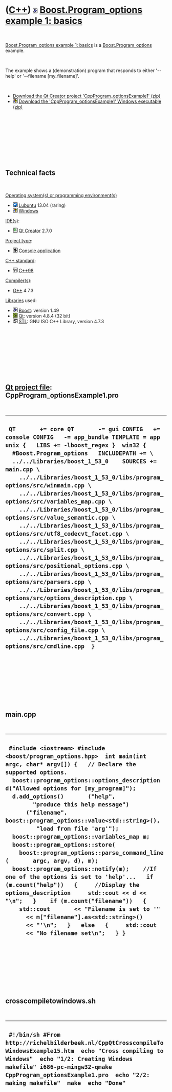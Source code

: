 
 

 

 

 

 

([C++](Cpp.md)) ![Boost](PicBoost.png) [Boost.Program\_options example 1: basics](CppProgram_optionsExample1.md)
==================================================================================================================

 

[Boost.Program\_options example 1:
basics](CppProgram_optionsExample1.md) is a
[Boost.Program\_options](CppProgram_options.md) example.

 

The example shows a (demonstration) program that responds to either
'--help' or '--filename \[my\_filename\]'.

 

-   [Download the Qt Creator project
    'CppProgram\_optionsExample1' (zip)](CppProgram_optionsExample1.zip)
-   ![Windows](PicWindows.png) [Download the
    'CppProgram\_optionsExample1' Windows
    executable (zip)](CppProgram_optionsExample1Exe.zip)

 

 

 

 

 

Technical facts
---------------

 

[Operating system(s) or programming environment(s)](CppOs.md)

-   ![Lubuntu](PicLubuntu.png) [Lubuntu](CppLubuntu.md) 13.04 (raring)
-   ![Windows](PicWindows.png) [Windows](CppWindows.md)

[IDE(s)](CppIde.md):

-   ![Qt Creator](PicQtCreator.png) [Qt Creator](CppQtCreator.md) 2.7.0

[Project type](CppQtProjectType.md):

-   ![console](PicConsole.png) [Console
    application](CppConsoleApplication.md)

[C++ standard](CppStandard.md):

-   ![C++98](PicCpp98.png) [C++98](Cpp98.md)

[Compiler(s)](CppCompiler.md):

-   [G++](CppGpp.md) 4.7.3

[Libraries](CppLibrary.md) used:

-   ![Boost](PicBoost.png) [Boost](CppBoost.md): version 1.49
-   ![Qt](PicQt.png) [Qt](CppQt.md): version 4.8.4 (32 bit)
-   ![STL](PicStl.png) [STL](CppStl.md): GNU ISO C++ Library, version
    4.7.3

 

 

 

 

 

[Qt project file](CppQtProjectFile.md): CppProgram\_optionsExample1.pro
------------------------------------------------------------------------

 

  ------------------------------------------------------------------------------------------------------------------------------------------------------------------------------------------------------------------------------------------------------------------------------------------------------------------------------------------------------------------------------------------------------------------------------------------------------------------------------------------------------------------------------------------------------------------------------------------------------------------------------------------------------------------------------------------------------------------------------------------------------------------------------------------------------------------------------------------------------------------------------------------------------------------------------------------------------------------------------------------------------------------------------------------------------------------------------------------------------------------------
  ` QT       += core QT       -= gui CONFIG   += console CONFIG   -= app_bundle TEMPLATE = app  unix {   LIBS += -lboost_regex }  win32 {   #Boost.Program_options   INCLUDEPATH += \   ../../Libraries/boost_1_53_0    SOURCES += main.cpp \     ../../Libraries/boost_1_53_0/libs/program_options/src/winmain.cpp \     ../../Libraries/boost_1_53_0/libs/program_options/src/variables_map.cpp \     ../../Libraries/boost_1_53_0/libs/program_options/src/value_semantic.cpp \     ../../Libraries/boost_1_53_0/libs/program_options/src/utf8_codecvt_facet.cpp \     ../../Libraries/boost_1_53_0/libs/program_options/src/split.cpp \     ../../Libraries/boost_1_53_0/libs/program_options/src/positional_options.cpp \     ../../Libraries/boost_1_53_0/libs/program_options/src/parsers.cpp \     ../../Libraries/boost_1_53_0/libs/program_options/src/options_description.cpp \     ../../Libraries/boost_1_53_0/libs/program_options/src/convert.cpp \     ../../Libraries/boost_1_53_0/libs/program_options/src/config_file.cpp \     ../../Libraries/boost_1_53_0/libs/program_options/src/cmdline.cpp  }`
  ------------------------------------------------------------------------------------------------------------------------------------------------------------------------------------------------------------------------------------------------------------------------------------------------------------------------------------------------------------------------------------------------------------------------------------------------------------------------------------------------------------------------------------------------------------------------------------------------------------------------------------------------------------------------------------------------------------------------------------------------------------------------------------------------------------------------------------------------------------------------------------------------------------------------------------------------------------------------------------------------------------------------------------------------------------------------------------------------------------------------

 

 

 

 

 

main.cpp
--------

 

  ----------------------------------------------------------------------------------------------------------------------------------------------------------------------------------------------------------------------------------------------------------------------------------------------------------------------------------------------------------------------------------------------------------------------------------------------------------------------------------------------------------------------------------------------------------------------------------------------------------------------------------------------------------------------------------------------------------------------------------------------------------------------------------------------------------------------------------------------------------------------------------------------------------------------------------------------------------------
  ` #include <iostream> #include <boost/program_options.hpp>  int main(int argc, char* argv[]) {   // Declare the supported options.   boost::program_options::options_description d("Allowed options for [my_program]");   d.add_options()       ("help",         "produce this help message")       ("filename",          boost::program_options::value<std::string>(),          "load from file 'arg'");    boost::program_options::variables_map m;   boost::program_options::store(     boost::program_options::parse_command_line(       argc, argv, d), m);   boost::program_options::notify(m);    //If one of the options is set to 'help'...   if (m.count("help"))   {     //Display the options_description     std::cout << d << "\n";   }    if (m.count("filename"))   {     std::cout       << "Filename is set to '"       << m["filename"].as<std::string>()       << "'\n";   }   else   {     std::cout       << "No filename set\n";   } }`
  ----------------------------------------------------------------------------------------------------------------------------------------------------------------------------------------------------------------------------------------------------------------------------------------------------------------------------------------------------------------------------------------------------------------------------------------------------------------------------------------------------------------------------------------------------------------------------------------------------------------------------------------------------------------------------------------------------------------------------------------------------------------------------------------------------------------------------------------------------------------------------------------------------------------------------------------------------------------

 

 

 

 

 

crosscompiletowindows.sh
------------------------

 

  ----------------------------------------------------------------------------------------------------------------------------------------------------------------------------------------------------------------------------------------------------------------------
  ` #!/bin/sh #From http://richelbilderbeek.nl/CppQtCrosscompileToWindowsExample15.htm  echo "Cross compiling to Windows"  echo "1/2: Creating Windows makefile" i686-pc-mingw32-qmake CppProgram_optionsExample1.pro  echo "2/2: making makefile"  make  echo "Done"`
  ----------------------------------------------------------------------------------------------------------------------------------------------------------------------------------------------------------------------------------------------------------------------

 

 

 

 

 

 

